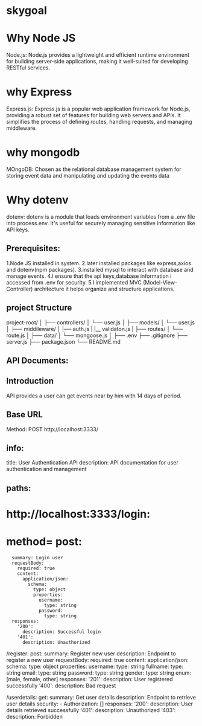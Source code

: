 # skygoal

# Why Node JS
Node.js: Node.js provides a lightweight and efficient runtime environment for building server-side applications, making it well-suited for developing RESTful services.

# why Express
Express.js: Express.js is a popular web application framework for Node.js, providing a robust set of features for building web servers and APIs. It simplifies the process of defining routes, handling requests, and managing middleware.

# why mongodb
MOngoDB: Chosen as the relational database management system for storing event data and  manipulating and updating the events data


# Why dotenv
dotenv: dotenv is a module that loads environment variables from a .env file into process.env. It's useful for securely managing sensitive information like API keys.

## Prerequisites:
1.Node JS installed in system.
2.later  installed packages like express,axios and dotenv(npm packages).
3.installed mysql to interact with database and manage events.
4.I ensure that the api keys,database information i accessed from .env for security.
5.I implemented  MVC (Model-View-Controller) architecture it helps organize and structure applications.


## project Structure
project-root/
│
├── controllers/
│   └── user.js
│
├── models/
│   └── user.js
│
├── middileware/
│   |── auth.js
|   |__ validaton.js
|
├── routes/
│   └── route.js
│
├── data/
│   └── mongoose.js
│
├── .env
├── .gitignore
├── server.js
├── package.json
└── README.md

API Documents:
-------------
## Introduction
 API provides a user can get events near by him with 14 days of period.

## Base URL
Method: POST
http://localhost:3333/


## info:
  title: User Authentication API
  description: API documentation for user authentication and management
## paths:
 # http://localhost:3333/login:
  # method=  post:
      summary: Login user
      requestBody:
        required: true
        content:
          application/json:
            schema:
              type: object
              properties:
                username:
                  type: string
                password:
                  type: string
      responses:
        '200':
          description: Successful login
        '401':
          description: Unauthorized

  /register:
    post:
      summary: Register new user
      description: Endpoint to register a new user
      requestBody:
        required: true
        content:
          application/json:
            schema:
              type: object
              properties:
                username:
                  type: string
                fullname:
                  type: string
                email:
                  type: string
                password:
                  type: string
                gender:
                  type: string
                  enum: [male, female, other]
      responses:
        '201':
          description: User registered successfully
        '400':
          description: Bad request

  /userdetails:
    get:
      summary: Get user details
      description: Endpoint to retrieve user details
      security:
        - Authorization: []
      responses:
        '200':
          description: User details retrieved successfully
        '401':
          description: Unauthorized
        '403':
          description: Forbidden
